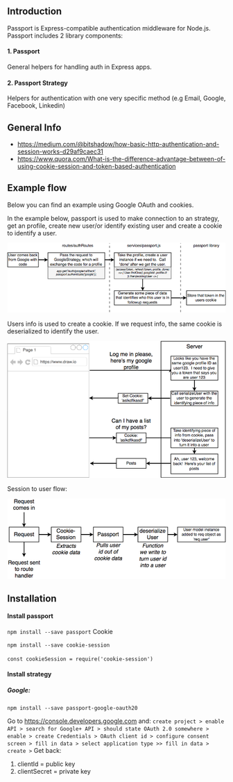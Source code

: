 ## Introduction
Passport is Express-compatible authentication middleware for Node.js. Passport includes 2 library components:
#### 1. Passport 
General helpers for handling auth in Express apps.

#### 2. Passport Strategy
Helpers for authentication with one very specific method (e.g Email, Google, Facebook, Linkedin)

## General Info
- https://medium.com/@bitshadow/how-basic-http-authentication-and-session-works-d29af9caec31
- https://www.quora.com/What-is-the-difference-advantage-between-of-using-cookie-session-and-token-based-authentication

## Example flow
Below you can find an example using Google OAuth and cookies. 

In the example below, passport is used to make connection to an strategy, get an profile, create new user/or identify existing user and create a cookie to identify a user. 

![Passport flow](../images/googleOauth-passport-cookies-flow.png?raw=true "Passport flow") </br>

Users info is used to create a cookie. If we request info, the same cookie is deserialized to identify the user. 

![Passport flow](../images/googleOauth-passport-cookies-flow-1.png?raw=true "Passport flow") </br>

Session to user flow: 

![Session to user flow](../images/session-to-user.png?raw=true "Session to user flow") </br>


## Installation
#### Install passport 
`npm install --save passport`
Cookie
```
npm install --save cookie-session

const cookieSession = require('cookie-session')
```
#### Install strategy
##### Google: 
`npm install --save passport-google-oauth20`

Go to https://console.developers.google.com and: `create project > enable API > search for Google+ API > should state OAuth 2.0 somewhere > enable > create Credentials > OAuth client id > configure consent screen > fill in data > select application type >> fill in data > create >` Get back:
1. clientId = public key
2. clientSecret = private key




